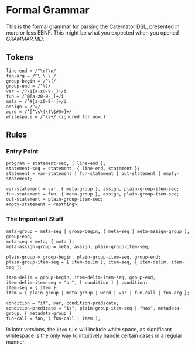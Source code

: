 Formal Grammar
==============

This is the formal grammar for parsing the Caternator DSL, presented in more or less EBNF.  This might be what you expected when you opened _GRAMMAR.MD_.



Tokens
------

    line-end = /^\r?\n/
    fan-arg = /^\.\.\./
    group-begin = /^\(/
    group-end = /^\)/
    var = /^\$[a-z0-9-_]+/i
    fun = /^@[a-z0-9-_]+/i
    meta = /^#[a-z0-9-_]+/i
    assign = /^=/
    word = /^[^\s\(\)\$#@=]+/
    whitespace = /^\s+/ (ignored for now.)



Rules
-----

### Entry Point

    program = statement-seq, [ line-end ];
    statement-seq = statement, { line-end, statement };
    statement = var-statement | fun-statement | out-statement | empty-statement;
    
    var-statement = var, { meta-group }, assign, plain-group-item-seq;
    fun-statement = fun, { meta-group }, assign, plain-group-item-seq;
    out-statement = plain-group-item-seq;
    empty-statement = <nothing>;
    
### The Important Stuff

    meta-group = meta-seq | group-begin, ( meta-seq | meta-assign-group ), group-end;
    meta-seq = meta, { meta };
    meta-assign-group = meta, assign, plain-group-item-seq;
    
    plain-group = group-begin, plain-group-item-seq, group-end;
    plain-group-item-seq = [ item-delim ], item-seq, { item-delim, item-seq };
    
    item-delim = group-begin, item-delim-item-seq, group-end;
    item-delim-item-seq = "or", [ condition ] | condition;
    item-seq = { item };
    item = { plain-group | meta-group | word | var | fun-call | fun-arg };
    
    condition = "if", var, condition-predicate;
    condition-predicate = "is", plain-group-item-seq | "has", metadata-group, { metadata-group }
    fun-call = fun, ( fun-call | item );

In later versions, the `item` rule will include white space, as significant whitespace is the only way to intuitively handle certain cases in a regular manner.